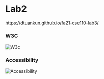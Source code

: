 # Lab2

https://dtuankun.github.io/fa21-cse110-lab3/

### W3C

![W3c](./assets/w3c.png)

### Accessibility

![Accessibility](./assets/accessibility.png)
